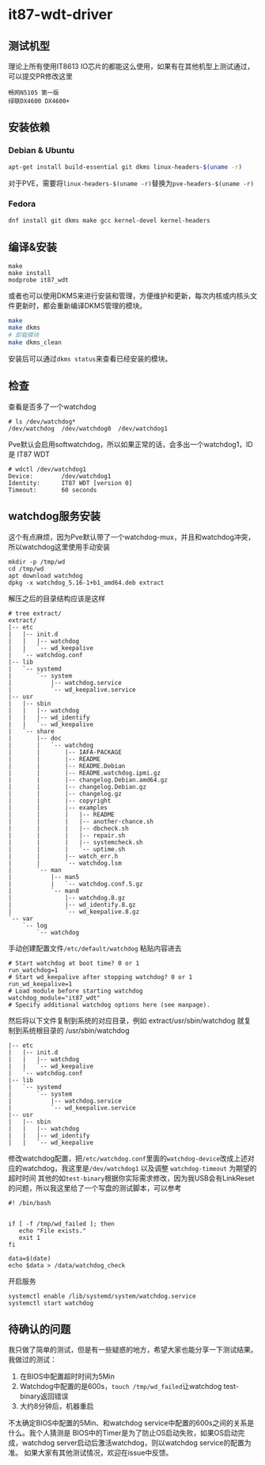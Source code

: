 # it87-wdt-driver

## 测试机型
理论上所有使用IT8613 IO芯片的都能这么使用，如果有在其他机型上测试通过，可以提交PR修改这里
```
畅网N5105 第一版
绿联DX4600 DX4600+
```

## 安装依赖

### Debian & Ubuntu
```bash
apt-get install build-essential git dkms linux-headers-$(uname -r)
```
对于PVE，需要将`linux-headers-$(uname -r)`替换为`pve-headers-$(uname -r)`

### Fedora
```bash
dnf install git dkms make gcc kernel-devel kernel-headers
```

## 编译&安装
```
make
make install
modprobe it87_wdt
```

或者也可以使用DKMS来进行安装和管理，方便维护和更新，每次内核或内核头文件更新时，都会重新编译DKMS管理的模块。

```bash
make
make dkms
# 卸载模块
make dkms_clean
```
安装后可以通过`dkms status`来查看已经安装的模块。

## 检查
查看是否多了一个watchdog
```
# ls /dev/watchdog*
/dev/watchdog  /dev/watchdog0  /dev/watchdog1
```

Pve默认会启用softwatchdog，所以如果正常的话，会多出一个watchdog1，ID是 IT87 WDT
```
# wdctl /dev/watchdog1
Device:        /dev/watchdog1
Identity:      IT87 WDT [version 0]
Timeout:       60 seconds
```

## watchdog服务安装
这个有点麻烦，因为Pve默认带了一个watchdog-mux，并且和watchdog冲突，所以watchdog这里使用手动安装
```
mkdir -p /tmp/wd
cd /tmp/wd
apt download watchdog
dpkg -x watchdog_5.16-1+b1_amd64.deb extract
```

解压之后的目录结构应该是这样
```
# tree extract/
extract/
|-- etc
|   |-- init.d
|   |   |-- watchdog
|   |   `-- wd_keepalive
|   `-- watchdog.conf
|-- lib
|   `-- systemd
|       `-- system
|           |-- watchdog.service
|           `-- wd_keepalive.service
|-- usr
|   |-- sbin
|   |   |-- watchdog
|   |   |-- wd_identify
|   |   `-- wd_keepalive
|   `-- share
|       |-- doc
|       |   `-- watchdog
|       |       |-- IAFA-PACKAGE
|       |       |-- README
|       |       |-- README.Debian
|       |       |-- README.watchdog.ipmi.gz
|       |       |-- changelog.Debian.amd64.gz
|       |       |-- changelog.Debian.gz
|       |       |-- changelog.gz
|       |       |-- copyright
|       |       |-- examples
|       |       |   |-- README
|       |       |   |-- another-chance.sh
|       |       |   |-- dbcheck.sh
|       |       |   |-- repair.sh
|       |       |   |-- systemcheck.sh
|       |       |   `-- uptime.sh
|       |       |-- watch_err.h
|       |       `-- watchdog.lsm
|       `-- man
|           |-- man5
|           |   `-- watchdog.conf.5.gz
|           `-- man8
|               |-- watchdog.8.gz
|               |-- wd_identify.8.gz
|               `-- wd_keepalive.8.gz
`-- var
    `-- log
        `-- watchdog

```

手动创建配置文件`/etc/default/watchdog` 粘贴内容进去
```
# Start watchdog at boot time? 0 or 1
run_watchdog=1
# Start wd_keepalive after stopping watchdog? 0 or 1
run_wd_keepalive=1
# Load module before starting watchdog
watchdog_module="it87_wdt"
# Specify additional watchdog options here (see manpage).
```

然后将以下文件复制到系统的对应目录，例如 extract/usr/sbin/watchdog 就复制到系统根目录的 /usr/sbin/watchdog
```
|-- etc
|   |-- init.d
|   |   |-- watchdog
|   |   `-- wd_keepalive
|   `-- watchdog.conf
|-- lib
|   `-- systemd
|       `-- system
|           |-- watchdog.service
|           `-- wd_keepalive.service
|-- usr
|   |-- sbin
|   |   |-- watchdog
|   |   |-- wd_identify
|   |   `-- wd_keepalive
```

修改watchdog配置，把`/etc/watchdog.conf`里面的`watchdog-device`改成上述对应的watchdog，我这里是`/dev/watchdog1`
以及调整 `watchdog-timeout` 为期望的超时时间
其他的如`test-binary`根据你实际需求修改，因为我USB会有LinkReset的问题，所以我这里给了一个写盘的测试脚本，可以参考
```
#! /bin/bash


if [ -f /tmp/wd_failed ]; then
   echo "File exists."
   exit 1
fi

data=$(date)
echo $data > /data/watchdog_check
```

开启服务
```
systemctl enable /lib/systemd/system/watchdog.service
systemctl start watchdog
```

## 待确认的问题
我只做了简单的测试，但是有一些疑惑的地方，希望大家也能分享一下测试结果。
我做过的测试：
1. 在BIOS中配置超时时间为5Min
2. Watchdog中配置的是600s，`touch /tmp/wd_failed`让watchdog test-binary返回错误
3. 大约8分钟后，机器重启

不太确定BIOS中配置的5Min、和watchdog service中配置的600s之间的关系是什么。我个人猜测是 BIOS中的Timer是为了防止OS启动失败，如果OS启动完成，watchdog server启动后激活watchdog，则以watchdog service的配置为准。
如果大家有其他测试情况，欢迎在issue中反馈。